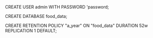 CREATE USER admin WITH PASSWORD 'password;

CREATE DATABASE food_data;

CREATE RETENTION POLICY "a_year" ON "food_data" DURATION 52w REPLICATION 1 DEFAULT;